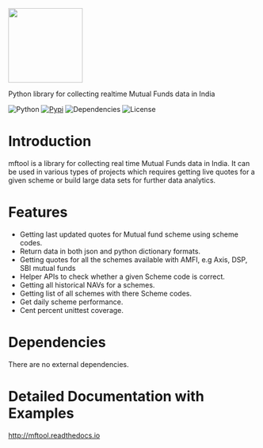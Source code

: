 <img src="./mftool.PNG"  height="150">

Python library for collecting realtime Mutual Funds data in India

![Python](https://img.shields.io/badge/python-v3.7+-blue.svg)
[![Pypi](https://img.shields.io/badge/pypi-v1.7-green)](https://pypi.python.org/pypi/mftool)
![Dependencies](https://img.shields.io/badge/dependencies-up%20to%20date-brightgreen.svg)
![License](https://img.shields.io/pypi/l/selenium-wire.svg)


Introduction
============
mftool is a library for collecting real time Mutual Funds data in India. It can be used in various types of projects which requires getting live quotes for a given scheme or build large data sets for further data analytics.

Features
=============

* Getting last updated quotes for Mutual fund scheme using scheme codes.
* Return data in both json and python dictionary formats.
* Getting quotes for all the schemes available with AMFI, e.g Axis, DSP, SBI mutual funds
* Helper APIs to check whether a given Scheme code is correct.
* Getting all historical NAVs for a schemes.
* Getting list of all schemes with there Scheme codes.
* Get daily scheme performance.
* Cent percent unittest coverage.

Dependencies
=============
There are no external dependencies.

Detailed Documentation with Examples
====================================
http://mftool.readthedocs.io

